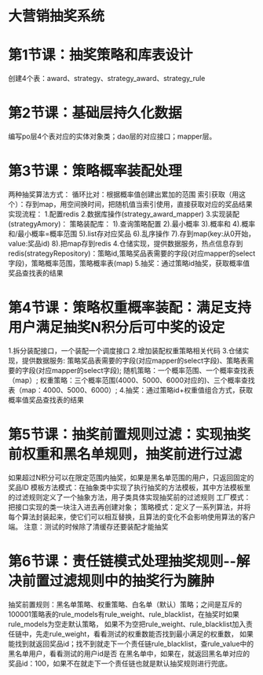 # 大营销抽奖系统

# 第1节课：抽奖策略和库表设计

创建4个表：award、strategy、strategy_award、strategy_rule

# 第2节课：基础层持久化数据

编写po层4个表对应的实体对象类；dao层的对应接口；mapper层。

# 第3节课：策略概率装配处理

两种抽奖算法方式：
循环比对：根据概率值创建出累加的范围
索引获取（用这个）：存到map，用空间换时间，把随机值当索引使用，直接获取对应的奖品结果
实现流程：
1.配置redis
2.数据库操作(strategy_award_mapper)
3.实现装配(strategyAmory)：
    策略装配库：
            1).查询策略配置 
            2).最小概率 
            3).概率和
            4).概率和/最小概率=概率范围 
            5).list存对应奖品
            6).乱序操作 
            7).存到map(key:从0开始，value:奖品id) 
            8).把map存到redis
4.仓储实现，提供数据服务，热点信息存到redis(strategyRepository)：策略id,策略奖品表需要的字段(对应mapper的select字段)，策略概率范围，策略概率表(map)
5.抽奖：通过策略id抽奖，获取概率值奖品查找表的结果

# 第4节课：策略权重概率装配：满足支持用户满足抽奖N积分后可中奖的设定

1.拆分装配接口，一个装配一个调度接口
2.增加装配权重策略相关代码
3.仓储实现，提供数据服务:
    策略奖品表需要的字段(对应mapper的select字段)、策略表需要的字段(对应mapper的select字段);
    随机策略：一个概率范围、一个概率查找表（map）;
    权重策略：三个概率范围(4000、5000、6000对应的)、三个概率查找表（map：4000、5000、6000）;
4.抽奖：通过策略id+权重值组合方式，获取概率值奖品查找表的结果

# 第5节课：抽奖前置规则过滤：实现抽奖前权重和黑名单规则，抽奖前进行过滤

如果超过N积分可以在限定范围内抽奖，如果是黑名单范围的用户，只返回固定的奖品ID
模板方法模式：在抽象类中实现了执行抽奖的方法模板，其中方法模板里的过滤规则定义了一个抽象方法，用子类具体实现抽奖前的过滤规则
工厂模式：把接口实现的类一块注入进去再创建对象；
策略模式：定义了一系列算法，并将每个算法封装起来，使它们可以相互替换，且算法的变化不会影响使用算法的客户端。
注意：测试的时候除了清缓存还要装配才能抽奖

# 第6节课：责任链模式处理抽奖规则--解决前置过滤规则中的抽奖行为臃肿

抽奖前置规则：黑名单策略、权重策略、白名单（默认）策略；之间是互斥的
100001策略表的rule_models有rule_weight、rule_blacklist，在抽奖时如果rule_models为空走默认策略，
如果不为空把rule_weight、rule_blacklist加入责任链中，先走rule_weight，看看测试的权重数能否找到最小满足的权重数，
如果能找到就返回奖品id；找不到就走下一个责任链rule_blacklist，查rule_value中的黑名单用户，看看测试的用户id是否
在黑名单中，如果在，就返回黑名单对应的奖品id：100，如果不在就走下一个责任链也就是默认抽奖规则进行兜底。
